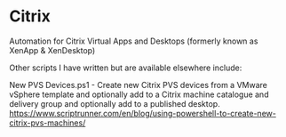# Citrix
Automation for Citrix Virtual Apps and Desktops (formerly known as XenApp &amp; XenDesktop)

Other scripts I have written but are available elsewhere include:

New PVS Devices.ps1 - Create new Citrix PVS devices from a VMware vSphere template and optionally add to a Citrix machine catalogue and delivery group and optionally add to a published desktop. https://www.scriptrunner.com/en/blog/using-powershell-to-create-new-citrix-pvs-machines/
